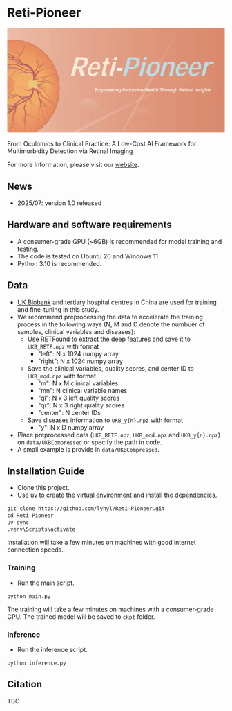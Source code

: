 # Reti-Pioneer

![img](figures/logo.png)

From Oculomics to Clinical Practice: A Low-Cost AI Framework for Multimorbidity Detection via Retinal Imaging

For more information, please visit our [website](https://www.retipioneer.cn).

## News

- 2025/07: version 1.0 released

## Hardware and software requirements

- A consumer-grade GPU (~6GB) is recommended for model training and testing.
- The code is tested on Ubuntu 20 and Windows 11.
- Python 3.10 is recommended.

## Data

- [UK Biobank](https://www.ukbiobank.ac.uk/) and tertiary hospital centres in China are used for training and fine-tuning in this study.
- We recommend preprocessing the data to accelerate the training process in the following ways (N, M and D denote the numbuer of samples, clinical variables and diseases):
    - Use RETFound to extract the deep features and save it to `UKB_RETF.npz` with format
        - "left": N x 1024 numpy array
        - "right": N x 1024 numpy array
    - Save the clinical variables, quality scores, and center ID to `UKB_mqd.npz` with format
        - "m": N x M clinical variables
        - "mn": N clinical variable names
        - "ql": N x 3 left quality scores
        - "qr": N x 3 right quality scores
        - "center": N center IDs
    - Save diseases information to `UKB_y{n}.npz` with format
        - "y": N x D numpy array
- Place preprocessed data (`UKB_RETF.npz`, `UKB_mqd.npz` and `UKB_y{n}.npz`) on `data/UKBCompressed` or specify the path in code.
- A small example is provide in `data/UKBCompressed`.

## Installation Guide

- Clone this project.
- Use uv to create the virtual environment and install the dependencies.
```
git clone https://github.com/lyhyl/Reti-Pioneer.git
cd Reti-Pioneer
uv sync
.venv\Scripts\activate
```
Installation will take a few minutes on machines with good internet connection speeds.

### Training

- Run the main script.
```
python main.py
```
The training will take a few minutes on machines with a consumer-grade GPU.
The trained model will be saved to `ckpt` folder.

### Inference

- Run the inference script.
```
python inference.py
```

## Citation

TBC
